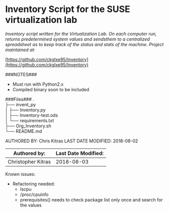 Inventory Script for the SUSE virtualization lab
================================================

_Inventory script written for the Virtualization Lab. On each computer run, returns predetermined system values and sendsthem to a centralized spreadsheet as to keep track of the status and stats of the machine. Project maintained at:_

[https://github.com/ckglxe95/Inventory](https://github.com/ckglxe95/Inventory)

###NOTES###
- Must run with Python2.x
- Compiled binary soon to be included

###Files###
.  
├── invent_py  
│   ├── Inventory.py  
│   ├── Inventory-test.ods  
│   └── requirements.txt  
├── Org_Inventory.sh  
└── README.md  

AUTHORED BY: Chris Kitras
LAST DATE MODIFIED: 2018-08-02

|   Authored by:   |   Last Date Modified:   |
|   ------------   |   -------------------   |
|   Christopher Kitras     |   2018-08-03  |

Known issues:
- Refactoring needed:
    - lscpu
    - /proc/cpuinfo
    - prerequisites() needs to check package list only once and search for the values